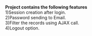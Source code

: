 <b>Project contains the following features</b><br>
1)Session creation after login.<br>
2)Password sending to Email.<br>
3)Filter the records using AJAX call.<br>
4)Logout option.
